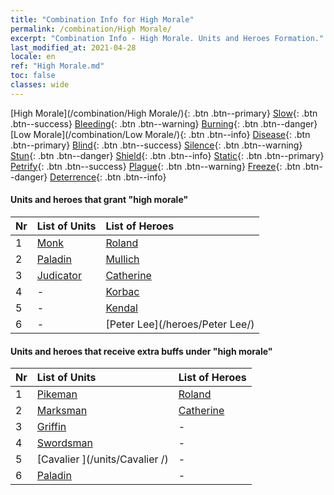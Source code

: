 ```yaml
---
title: "Combination Info for High Morale"
permalink: /combination/High Morale/
excerpt: "Combination Info - High Morale. Units and Heroes Formation."
last_modified_at: 2021-04-28
locale: en
ref: "High Morale.md"
toc: false
classes: wide
---
```


  [High Morale](/combination/High Morale/){: .btn .btn--primary} [Slow](/combination/Slow/){: .btn .btn--success} [Bleeding](/combination/Bleeding/){: .btn .btn--warning} [Burning](/combination/Burning/){: .btn .btn--danger} [Low Morale](/combination/Low Morale/){: .btn .btn--info} [Disease](/combination/Disease/){: .btn .btn--primary} [Blind](/combination/Blind/){: .btn .btn--success} [Silence](/combination/Silence/){: .btn .btn--warning} [Stun](/combination/Stun/){: .btn .btn--danger} [Shield](/combination/Shield/){: .btn .btn--info} [Static](/combination/Static/){: .btn .btn--primary} [Petrify](/combination/Petrify/){: .btn .btn--success} [Plague](/combination/Plague/){: .btn .btn--warning} [Freeze](/combination/Freeze/){: .btn .btn--danger} [Deterrence](/combination/Deterrence/){: .btn .btn--info} 


#### Units and heroes that grant \"high morale\"

  | Nr |  List of Units  | List of Heroes | 
  |:---|:----------------|:---------------| 
  | 1 | [Monk](/units/Monk/) | [Roland](/heroes/Roland/) |
  | 2 | [Paladin](/units/Paladin/) | [Mullich](/heroes/Mullich/) |
  | 3 | [Judicator](/units/Judicator/) | [Catherine](/heroes/Catherine/) |
  | 4 | - | [Korbac](/heroes/Korbac/) |
  | 5 | - | [Kendal](/heroes/Kendal/) |
  | 6 | - | [Peter Lee](/heroes/Peter Lee/) |


#### Units and heroes that receive extra buffs under \"high morale\"

  | Nr |  List of Units  | List of Heroes | 
  |:---|:----------------|:---------------| 
  | 1 | [Pikeman](/units/Pikeman/) | [Roland](/heroes/Roland/) |
  | 2 | [Marksman](/units/Marksman/) | [Catherine](/heroes/Catherine/) |
  | 3 | [Griffin](/units/Griffin/) | - |
  | 4 | [Swordsman](/units/Swordsman/) | - |
  | 5 | [Cavalier ](/units/Cavalier /) | - |
  | 6 | [Paladin](/units/Paladin/) | - |

